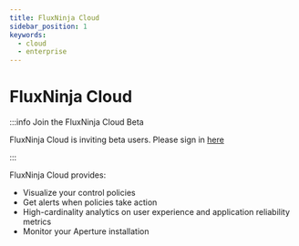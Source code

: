 ```yaml
---
title: FluxNinja Cloud
sidebar_position: 1
keywords:
  - cloud
  - enterprise
---
```


# FluxNinja Cloud

:::info Join the FluxNinja Cloud Beta

FluxNinja Cloud is inviting beta users. Please sign in
[here](https://app.fluxninja.com/sign-in)

:::

FluxNinja Cloud provides:

- Visualize your control policies
- Get alerts when policies take action
- High-cardinality analytics on user experience and application reliability
  metrics
- Monitor your Aperture installation
